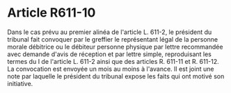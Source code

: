 # Article R611-10

Dans le cas prévu au premier alinéa de l'article L. 611-2, le président du tribunal fait convoquer par le greffier le représentant légal de la personne morale débitrice ou le débiteur personne physique par lettre recommandée avec demande d'avis de réception et par lettre simple, reproduisant les termes du I de l'article L. 611-2 ainsi que des articles R. 611-11 et R. 611-12. La convocation est envoyée un mois au moins à l'avance. Il est joint une note par laquelle le président du tribunal expose les faits qui ont motivé son initiative.